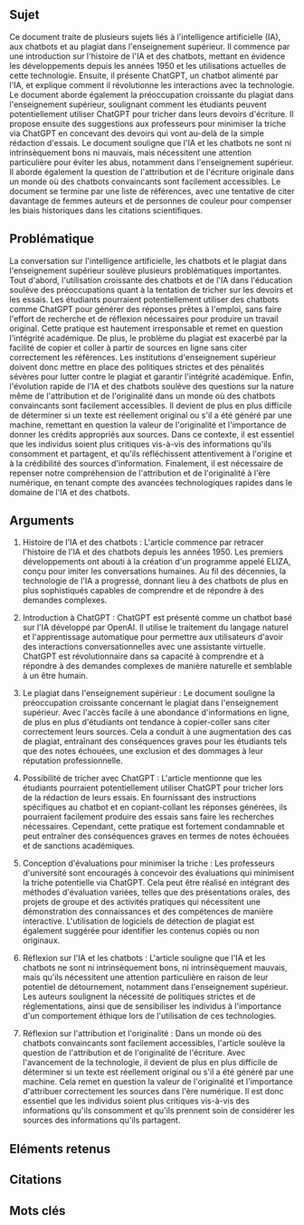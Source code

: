 ## Sujet
Ce document traite de plusieurs sujets liés à l'intelligence artificielle (IA), aux chatbots et au plagiat dans l'enseignement supérieur. Il commence par une introduction sur l'histoire de l'IA et des chatbots, mettant en évidence les développements depuis les années 1950 et les utilisations actuelles de cette technologie. Ensuite, il présente ChatGPT, un chatbot alimenté par l'IA, et explique comment il révolutionne les interactions avec la technologie. Le document aborde également la préoccupation croissante du plagiat dans l'enseignement supérieur, soulignant comment les étudiants peuvent potentiellement utiliser ChatGPT pour tricher dans leurs devoirs d'écriture. Il propose ensuite des suggestions aux professeurs pour minimiser la triche via ChatGPT en concevant des devoirs qui vont au-delà de la simple rédaction d'essais. Le document souligne que l'IA et les chatbots ne sont ni intrinsèquement bons ni mauvais, mais nécessitent une attention particulière pour éviter les abus, notamment dans l'enseignement supérieur. Il aborde également la question de l'attribution et de l'écriture originale dans un monde où des chatbots convaincants sont facilement accessibles. Le document se termine par une liste de références, avec une tentative de citer davantage de femmes auteurs et de personnes de couleur pour compenser les biais historiques dans les citations scientifiques.
## Problématique
La conversation sur l'intelligence artificielle, les chatbots et le plagiat dans l'enseignement supérieur soulève plusieurs problématiques importantes. Tout d'abord, l'utilisation croissante des chatbots et de l'IA dans l'éducation soulève des préoccupations quant à la tentation de tricher sur les devoirs et les essais. Les étudiants pourraient potentiellement utiliser des chatbots comme ChatGPT pour générer des réponses prêtes à l'emploi, sans faire l'effort de recherche et de réflexion nécessaires pour produire un travail original. Cette pratique est hautement irresponsable et remet en question l'intégrité académique. De plus, le problème du plagiat est exacerbé par la facilité de copier et coller à partir de sources en ligne sans citer correctement les références. Les institutions d'enseignement supérieur doivent donc mettre en place des politiques strictes et des pénalités sévères pour lutter contre le plagiat et garantir l'intégrité académique. Enfin, l'évolution rapide de l'IA et des chatbots soulève des questions sur la nature même de l'attribution et de l'originalité dans un monde où des chatbots convaincants sont facilement accessibles. Il devient de plus en plus difficile de déterminer si un texte est réellement original ou s'il a été généré par une machine, remettant en question la valeur de l'originalité et l'importance de donner les crédits appropriés aux sources. Dans ce contexte, il est essentiel que les individus soient plus critiques vis-à-vis des informations qu'ils consomment et partagent, et qu'ils réfléchissent attentivement à l'origine et à la crédibilité des sources d'information. Finalement, il est nécessaire de repenser notre compréhension de l'attribution et de l'originalité à l'ère numérique, en tenant compte des avancées technologiques rapides dans le domaine de l'IA et des chatbots.
## Arguments
1. Histoire de l'IA et des chatbots : L'article commence par retracer l'histoire de l'IA et des chatbots depuis les années 1950. Les premiers développements ont abouti à la création d'un programme appelé ELIZA, conçu pour imiter les conversations humaines. Au fil des décennies, la technologie de l'IA a progressé, donnant lieu à des chatbots de plus en plus sophistiqués capables de comprendre et de répondre à des demandes complexes.

2. Introduction à ChatGPT : ChatGPT est présenté comme un chatbot basé sur l'IA développé par OpenAI. Il utilise le traitement du langage naturel et l'apprentissage automatique pour permettre aux utilisateurs d'avoir des interactions conversationnelles avec une assistante virtuelle. ChatGPT est révolutionnaire dans sa capacité à comprendre et à répondre à des demandes complexes de manière naturelle et semblable à un être humain.

3. Le plagiat dans l'enseignement supérieur : Le document souligne la préoccupation croissante concernant le plagiat dans l'enseignement supérieur. Avec l'accès facile à une abondance d'informations en ligne, de plus en plus d'étudiants ont tendance à copier-coller sans citer correctement leurs sources. Cela a conduit à une augmentation des cas de plagiat, entraînant des conséquences graves pour les étudiants tels que des notes échouées, une exclusion et des dommages à leur réputation professionnelle.

4. Possibilité de tricher avec ChatGPT : L'article mentionne que les étudiants pourraient potentiellement utiliser ChatGPT pour tricher lors de la rédaction de leurs essais. En fournissant des instructions spécifiques au chatbot et en copiant-collant les réponses générées, ils pourraient facilement produire des essais sans faire les recherches nécessaires. Cependant, cette pratique est fortement condamnable et peut entraîner des conséquences graves en termes de notes échouées et de sanctions académiques.

5. Conception d'évaluations pour minimiser la triche : Les professeurs d'université sont encouragés à concevoir des évaluations qui minimisent la triche potentielle via ChatGPT. Cela peut être réalisé en intégrant des méthodes d'évaluation variées, telles que des présentations orales, des projets de groupe et des activités pratiques qui nécessitent une démonstration des connaissances et des compétences de manière interactive. L'utilisation de logiciels de détection de plagiat est également suggérée pour identifier les contenus copiés ou non originaux.

6. Réflexion sur l'IA et les chatbots : L'article souligne que l'IA et les chatbots ne sont ni intrinsèquement bons, ni intrinsèquement mauvais, mais qu'ils nécessitent une attention particulière en raison de leur potentiel de détournement, notamment dans l'enseignement supérieur. Les auteurs soulignent la nécessité de politiques strictes et de réglementations, ainsi que de sensibiliser les individus à l'importance d'un comportement éthique lors de l'utilisation de ces technologies.

7. Réflexion sur l'attribution et l'originalité : Dans un monde où des chatbots convaincants sont facilement accessibles, l'article soulève la question de l'attribution et de l'originalité de l'écriture. Avec l'avancement de la technologie, il devient de plus en plus difficile de déterminer si un texte est réellement original ou s'il a été généré par une machine. Cela remet en question la valeur de l'originalité et l'importance d'attribuer correctement les sources dans l'ère numérique. Il est donc essentiel que les individus soient plus critiques vis-à-vis des informations qu'ils consomment et qu'ils prennent soin de considérer les sources des informations qu'ils partagent.

## Eléments retenus 

## Citations

## Mots clés